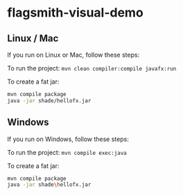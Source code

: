 # flagsmith-visual-demo

## Linux / Mac

If you run on Linux or Mac, follow these steps:

To run the project: `mvn clean compiler:compile javafx:run`

To create a fat jar:

```sh
mvn compile package
java -jar shade/hellofx.jar
```

## Windows

If you run on Windows, follow these steps:

To run the project: `mvn compile exec:java`

To create a fat jar:

```sh
mvn compile package
java -jar shade\hellofx.jar
```
